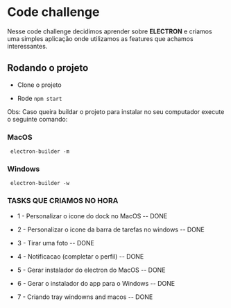 # Code challenge

Nesse code challenge decidimos aprender sobre **ELECTRON** e criamos uma simples aplicação onde utilizamos as features que achamos interessantes. 

## Rodando o projeto

* Clone o projeto

* Rode 
```npm start```

Obs: Caso queira buildar o projeto para instalar no seu computador execute o seguinte comando:

### MacOS
``` electron-builder -m```

### Windows
``` electron-builder -w```

### TASKS QUE CRIAMOS NO HORA

* 1 - Personalizar o icone do dock no MacOS -- DONE

* 2 - Personalizar o icone da barra de tarefas no windows -- DONE

* 3 - Tirar uma foto -- DONE

* 4 - Notificacao (completar o perfil) -- DONE

* 5 - Gerar instalador do electron do MacOS -- DONE

* 6 - Gerar o instalador do app para o Windows -- DONE

* 7 - Criando tray windowns and macos -- DONE
